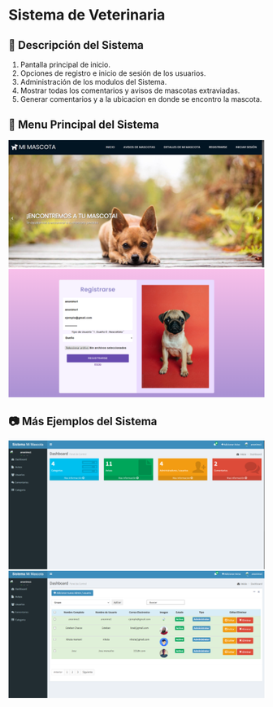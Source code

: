 # Sistema de Veterinaria

## 🚀 Descripción del Sistema
1. Pantalla principal de inicio.
2. Opciones de registro e inicio de sesión de los usuarios.
3. Administración de los modulos del Sistema.
4. Mostrar todas los comentarios y avisos de mascotas extraviadas.
5. Generar comentarios y a la ubicacion en donde se encontro la mascota.


## 🔹 Menu Principal del Sistema
<img src="img/pimagen1.png" alt="Gráfica Montecarlo" width="800">

<img src="img/pimagen4.png" alt="Gráfica Montecarlo" width="800">

## 📷 Más Ejemplos del Sistema
<img src="img/pimagen7.png" alt="Gráfica Montecarlo" width="800">

<img src="img/pimagen5.png" alt="Gráfica Montecarlo" width="800">
